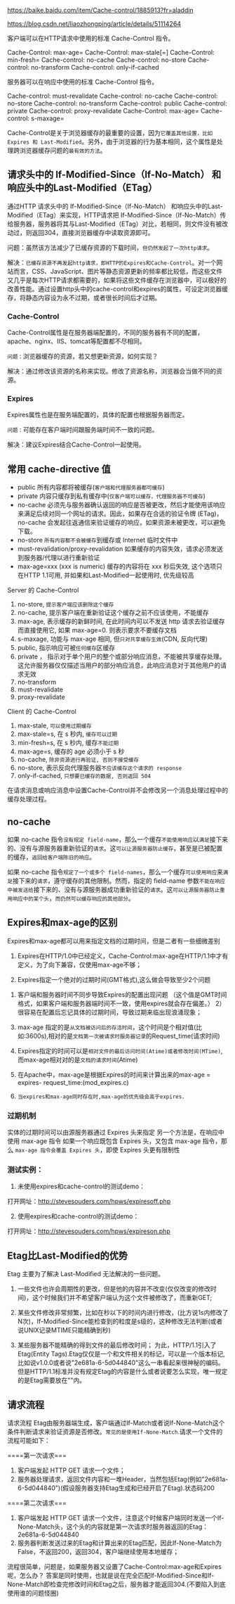 https://baike.baidu.com/item/Cache-control/1885913?fr=aladdin

https://blog.csdn.net/liaozhongping/article/details/51114264

客户端可以在HTTP请求中使用的标准 Cache-Control 指令。

Cache-Control: max-age=<seconds>
Cache-Control: max-stale[=<seconds>]
Cache-Control: min-fresh=<seconds>
Cache-control: no-cache 
Cache-control: no-store
Cache-control: no-transform
Cache-control: only-if-cached

服务器可以在响应中使用的标准 Cache-Control 指令。

Cache-control: must-revalidate
Cache-control: no-cache
Cache-control: no-store
Cache-control: no-transform
Cache-control: public
Cache-control: private
Cache-control: proxy-revalidate
Cache-Control: max-age=<seconds>
Cache-control: s-maxage=<seconds>

Cache-Control是关于浏览器缓存的最重要的设置，因为`它覆盖其他设置，比如 Expires 和 Last-Modified`。另外，由于浏览器的行为基本相同，这个属性是处理跨浏览器缓存问题的`最有效的方法`。

##  请求头中的 If-Modified-Since（If-No-Match） 和响应头中的Last-Modified（ETag）

通过HTTP 请求头中的 If-Modified-Since（If-No-Match） 和响应头中的Last-Modified（ETag）来实现，HTTP请求把 If-Modified-Since（If-No-Match）传给服务器，服务器将其与Last-Modified（ETag）对比，若相同，则文件没有被改动过，则返回304，直接浏览器缓存中读取资源即可。

问题：虽然该方法减少了已缓存资源的下载时间，`但仍然发起了一次http请求`。

解决：`已缓存资源不再发起http请求，即HTTP的Expires和Cache-Control`。对一个网站而言，CSS、JavaScript、图片等静态资源更新的频率都比较低，而这些文件又几乎是每次HTTP请求都需要的，如果将这些文件缓存在浏览器中，可以极好的改善性能。通过设置http头中的cache-control和expires的属性，可设定浏览器缓存，将静态内容设为永不过期，或者很长时间后才过期。

### Cache-Control
Cache-Control属性是在服务器端配置的，不同的服务器有不同的配置，apache、nginx、IIS、tomcat等配置都不尽相同。

`问题：`浏览器缓存的资源，若又想更新资源，如何实现？

解决：通过修改该资源的名称来实现。修改了资源名称，浏览器会当做不同的资源。

### Expires

Expires属性也是在服务端配置的，具体的配置也根据服务器而定。

`问题：`可能存在客户端时间跟服务端时间不一致的问题。

解决：建议Expires结合Cache-Control一起使用。
## 常用 cache-directive 值
- public	所有内容都将被缓存(`客户端和代理服务器都可缓存`)
- private	内容只缓存到私有缓存中(`仅客户端可以缓存，代理服务器不可缓存`)
- no-cache	必须先与服务器确认返回的响应是否被更改，然后才能使用该响应来满足后续对同一个网址的请求。因此，如果存在合适的验证令牌 (ETag)，no-cache 会发起往返通信来验证缓存的响应，如果资源未被更改，可以避免下载。
- no-store	`所有内容都不会被缓存`到缓存或 Internet 临时文件中
- must-revalidation/proxy-revalidation	如果缓存的内容失效，请求必须发送到服务器/代理以进行重新验证
- max-age=xxx (xxx is numeric)	缓存的内容将在 xxx 秒后失效, 这个选项只在HTTP 1.1可用, 并如果和Last-Modified一起使用时, 优先级较高

Server 的 Cache-Control   
1. no-store, `提示客户端应该删除这个缓存`
2. no-cache, 提示客户端在重新验证这个缓存之前不应该使用，不能缓存
3. max-age, 表示缓存的新鲜时间, 在此时间内可以不发送 http 请求去验证缓存而直接使用它, 如果 max-age=0. 则表示要求不要缓存文档
4. s-maxage, 功能与 max-age 相同, 但`只对共享缓存生效`(CDN, 反向代理)
5. public, 指示响应可被`任何缓存`区缓存
6. private ， 指示对于单个用户的整个或部分响应消息，不能被共享缓存处理。这允许服务器仅仅描述当用户的部分响应消息，此响应消息对于其他用户的请求无效
7. no-transform
8. must-revalidate
9. proxy-revalidate

Client 的 Cache-Control
1. max-stale, `可以使用过期缓存`
2. max-stale=s, 在 s 秒内, `缓存可以过期`
3. min-fresh=s, 在 s 秒内, 缓存`不能过期`
4. max-age=s, 缓存的 age 必须小于 s 秒 
5. no-cache, `除非资源进行再验证, 否则不接受缓存`
6. no-store, 表示反向代理服务器`不应该缓存这个请求的 response`
7. only-if-cached, `只想要已缓存的数据, 否则返回 504`

在请求消息或响应消息中设置Cache-Control并不会修改另一个消息处理过程中的缓存处理过程。

## no-cache

如果 no-cache 指令`没有规定 field-name`，那么一个缓存`不能使用响应`以`满足`接下来的、没有与源服务器重新验证的`请求`。这`可以让源服务器防止缓存`，甚至是已被配置的缓存，`返回给客户端陈旧的响应`。

如果 no-cache 指令`规定了一个或多个 field-names`，那么一个缓存`可以使用响应`来`满足`接下来的`请求`，遵守缓存的其他限制。然而，指定的 field-name 参数`不能在响应中被发送给`接下来的、没有与源服务器成功重新验证的`请求`。这`可以让源服务器防止重用响应中的某个头`，`而仍然可以缓存响应的其他部分`。

## Expires和max-age的区别
Expires和max-age都可以用来指定文档的过期时间，但是二者有一些细微差别

1. Expires在HTTP/1.0中已经定义，Cache-Control:max-age在HTTP/1.1中才有定义，为了向下兼容，仅使用max-age不够；

2. Expires指定一个绝对的过期时间(GMT格式),这么做会导致至少2个问题 
1) 客户端和服务器时间不同步导致Expires的配置出现问题 （这个值是GMT时间格式，如果客户端和服务器端时间不一致，使用expires就会存在偏差。）
2）很容易在配置后忘记具体的过期时间，导致过期来临出现浪涌现象；



3. max-age 指定的是`从文档被访问后的存活时间`，这个时间是个相对值(比如:3600s),相对的是`文档第一次被请求时服务器记录`的Request_time(请求时间)

4. Expires指定的时间可以是`相对文件的最后访问时间(Atime)或者修改时间(MTime)`,而max-age相对对的是`文档的请求时间`(Atime)

5. 在Apache中，max-age是根据Expires的时间来计算出来的max-age = expires- request_time:(mod_expires.c)

6. `当expires和max-age同时存在时,max-age的优先级会高于expires.`
### 过期机制
实体的过期时间可以由源服务器通过 Expires 头来指定
另一个方法是，在响应中使用 max-age 指令
如果一个响应既包含 Expires 头，又包含 max-age 指令，那么 `max-age 指令会覆盖 Expires 头`，即使 Expires 头更有限制性

### 测试实例：

1) 未使用expires和cache-control的测试demo：

打开网址：http://stevesouders.com/hpws/expiresoff.php

2) 使用expires和cache-control的测试demo：

打开网址：http://stevesouders.com/hpws/expireson.php

## Etag比Last-Modified的优势
Etag 主要为了解决 Last-Modified 无法解决的一些问题。
1. 一些文件也许会周期性的更改，但是他的内容并不改变(仅仅改变的修改时间)，这个时候我们并不希望客户端认为这个文件被修改了，而重新GET;

2. 某些文件修改非常频繁，比如在秒以下的时间内进行修改，(比方说1s内修改了N次)，If-Modified-Since能检查到的粒度是s级的，这种修改无法判断(或者说UNIX记录MTIME只能精确到秒)

3. 某些服务器不能精确的得到文件的最后修改时间；
为此，HTTP/1.1引入了 Etag(Entity Tags).Etag仅仅是一个和文件相关的标记，可以是一个版本标记,比如说v1.0.0或者说"2e681a-6-5d044840"这么一串看起来很神秘的编码。但是HTTP/1.1标准并没有规定Etag的内容是什么或者说要怎么实现，唯一规定的是Etag需要放在""内。

## 请求流程
请求流程
Etag由服务器端生成，客户端通过If-Match或者说If-None-Match这个条件判断请求来验证资源是否修改。`常见的是使用If-None-Match`.请求一个文件的流程可能如下：

====第一次请求===
1. 客户端发起 HTTP GET 请求一个文件；
2. 服务器处理请求，返回文件内容和一堆Header，当然包括Etag(例如"2e681a-6-5d044840")(假设服务器支持Etag生成和已经开启了Etag).状态码200

====第二次请求===
1. 客户端发起 HTTP GET 请求一个文件，注意这个时候客户端同时发送一个If-None-Match头，这个头的内容就是第一次请求时服务器返回的Etag：2e681a-6-5d044840
2. 服务器判断发送过来的Etag和计算出来的Etag匹配，因此If-None-Match为False，不返回200，返回304，客户端继续使用本地缓存；

流程很简单，问题是，如果服务器又设置了Cache-Control:max-age和Expires呢，怎么办？
答案是同时使用，也就是说在完全匹配If-Modified-Since和If-None-Match即检查完修改时间和Etag之后，服务器才能返回304.(不要陷入到底使用谁的问题怪圈)